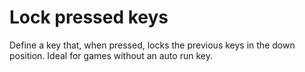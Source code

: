 # Lock pressed keys

Define a key that, when pressed, locks the previous keys in the down position. Ideal for games without an auto run key.
